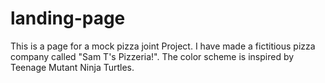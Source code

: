 # landing-page

This is a page for a mock pizza joint Project. I have made a fictitious pizza company called
"Sam T's Pizzeria!". The color scheme is inspired by Teenage Mutant Ninja Turtles.
